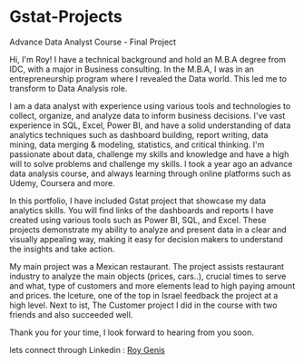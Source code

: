 # Gstat-Projects
Advance Data Analyst Course - Final Project 

Hi, I'm Roy! I have a technical background and hold an M.B.A degree from IDC, with a major in Business consulting. In the M.B.A, I was in an entrepreneurship program where I revealed the Data world. This led me to transform to Data Analysis role.

I am a data analyst with experience using various tools and technologies to collect, organize, and analyze data to inform business decisions. I've vast experience in SQL, Excel, Power BI, and have a solid understanding of data analytics techniques such as dashboard building, report writing, data mining, data merging & modeling, statistics, and critical thinking. I'm passionate about data, challenge my skills and knowledge and have a high will to solve problems and challenge my skills. I took a year ago an advance data analysis course, and always learning through online platforms such as Udemy, Coursera and more.

In this portfolio, I have included Gstat project that showcase my data analytics skills. You will find links of the dashboards and reports I have created using various tools such as Power BI, SQL, and Excel. These projects demonstrate my ability to analyze and present data in a clear and visually appealing way, making it easy for decision makers to understand the insights and take action.

My main project was a Mexican restaurant. The project assists restaurant industry to analyze the main objects (prices, cars..), crucial times to serve and what, type of customers and more elements lead to high paying amount and prices. the lceture, one of the top in Israel feedback the project at a high level. Next to ist, The Customer project I did in the course with two friends and also succeeded well.

Thank you for your time, I look forward to hearing from you soon.

lets connect through Linkedin : [Roy Genis](url)
